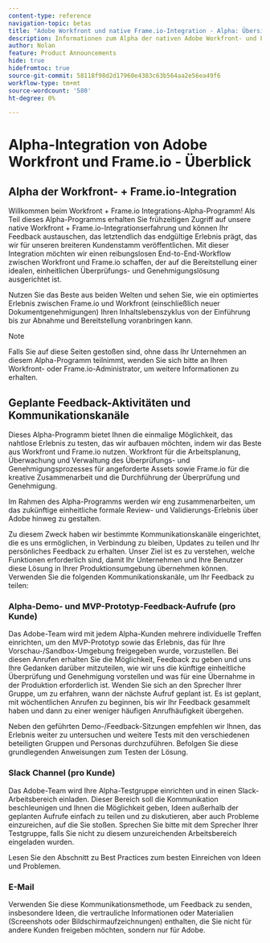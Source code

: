 ```yaml
---
content-type: reference
navigation-topic: betas
title: "Adobe Workfront und native Frame.io-Integration - Alpha: Übersicht"
description: Informationen zum Alpha der nativen Adobe Workfront- und Frame.io-Integration
author: Nolan
feature: Product Announcements
hide: true
hidefromtoc: true
source-git-commit: 58118f98d2d17960e4383c63b564aa2e56ea49f6
workflow-type: tm+mt
source-wordcount: '580'
ht-degree: 0%

---
```



# Alpha-Integration von Adobe Workfront und Frame.io - Überblick

## Alpha der Workfront- + Frame.io-Integration

Willkommen beim Workfront + Frame.io Integrations-Alpha-Programm! Als Teil dieses Alpha-Programms erhalten Sie frühzeitigen Zugriff auf unsere native Workfront + Frame.io-Integrationserfahrung und können Ihr Feedback austauschen, das letztendlich das endgültige Erlebnis prägt, das wir für unseren breiteren Kundenstamm veröffentlichen. Mit dieser Integration möchten wir einen reibungslosen End-to-End-Workflow zwischen Workfront und Frame.io schaffen, der auf die Bereitstellung einer idealen, einheitlichen Überprüfungs- und Genehmigungslösung ausgerichtet ist.

Nutzen Sie das Beste aus beiden Welten und sehen Sie, wie ein optimiertes Erlebnis zwischen Frame.io und Workfront (einschließlich neuer Dokumentgenehmigungen) Ihren Inhaltslebenszyklus von der Einführung bis zur Abnahme und Bereitstellung voranbringen kann.

<!--
Learn more about 

This program and feedback participation activities: <link> 

The new experience and features and how you can test them: <link> 
-->

>[!NOTE]
>
>Falls Sie auf diese Seiten gestoßen sind, ohne dass Ihr Unternehmen an diesem Alpha-Programm teilnimmt, wenden Sie sich bitte an Ihren Workfront- oder Frame.io-Administrator, um weitere Informationen zu erhalten.

## Geplante Feedback-Aktivitäten und Kommunikationskanäle

Dieses Alpha-Programm bietet Ihnen die einmalige Möglichkeit, das nahtlose Erlebnis zu testen, das wir aufbauen möchten, indem wir das Beste aus Workfront und Frame.io nutzen. Workfront für die Arbeitsplanung, Überwachung und Verwaltung des Überprüfungs- und Genehmigungsprozesses für angeforderte Assets sowie Frame.io für die kreative Zusammenarbeit und die Durchführung der Überprüfung und Genehmigung.

Im Rahmen des Alpha-Programms werden wir eng zusammenarbeiten, um das zukünftige einheitliche formale Review- und Validierungs-Erlebnis über Adobe hinweg zu gestalten.

Zu diesem Zweck haben wir bestimmte Kommunikationskanäle eingerichtet, die es uns ermöglichen, in Verbindung zu bleiben, Updates zu teilen und Ihr persönliches Feedback zu erhalten. Unser Ziel ist es zu verstehen, welche Funktionen erforderlich sind, damit Ihr Unternehmen und Ihre Benutzer diese Lösung in Ihrer Produktionsumgebung übernehmen können. Verwenden Sie die folgenden Kommunikationskanäle, um Ihr Feedback zu teilen:

### Alpha-Demo- und MVP-Prototyp-Feedback-Aufrufe (pro Kunde)

Das Adobe-Team wird mit jedem Alpha-Kunden mehrere individuelle Treffen einrichten, um den MVP-Prototyp sowie das Erlebnis, das für Ihre Vorschau-/Sandbox-Umgebung freigegeben wurde, vorzustellen. Bei diesen Anrufen erhalten Sie die Möglichkeit, Feedback zu geben und uns Ihre Gedanken darüber mitzuteilen, wie wir uns die künftige einheitliche Überprüfung und Genehmigung vorstellen und was für eine Übernahme in der Produktion erforderlich ist. Wenden Sie sich an den Sprecher Ihrer Gruppe, um zu erfahren, wann der nächste Aufruf geplant ist. Es ist geplant, mit wöchentlichen Anrufen zu beginnen, bis wir Ihr Feedback gesammelt haben und dann zu einer weniger häufigen Anrufhäufigkeit übergehen.

Neben den geführten Demo-/Feedback-Sitzungen empfehlen wir Ihnen, das Erlebnis weiter zu untersuchen und weitere Tests mit den verschiedenen beteiligten Gruppen und Personas durchzuführen. Befolgen Sie diese grundlegenden Anweisungen zum Testen der Lösung.

### Slack Channel (pro Kunde)

Das Adobe-Team wird Ihre Alpha-Testgruppe einrichten und in einen Slack-Arbeitsbereich einladen. Dieser Bereich soll die Kommunikation beschleunigen und Ihnen die Möglichkeit geben, Ideen außerhalb der geplanten Aufrufe einfach zu teilen und zu diskutieren, aber auch Probleme einzureichen, auf die Sie stoßen. Sprechen Sie bitte mit dem Sprecher Ihrer Testgruppe, falls Sie nicht zu diesem unzureichenden Arbeitsbereich eingeladen wurden.

Lesen Sie den Abschnitt zu Best Practices zum besten Einreichen von Ideen und Problemen.

### E-Mail

Verwenden Sie diese Kommunikationsmethode, um Feedback zu senden, insbesondere Ideen, die vertrauliche Informationen oder Materialien (Screenshots oder Bildschirmaufzeichnungen) enthalten, die Sie nicht für andere Kunden freigeben möchten, sondern nur für Adobe.


<!--
## Send feedback 

We value your input and believe that your perspective is crucial in helping us create the best experience possible. Because we're specifically looking at understanding what capabilities would be required to have you adopt the solution in Production, please   

Mention it during our regular demo/feedback calls 

Share it on our alpha program slack channel  

Or send it via e-mail to ossmann@adobe.com 

### How to best submit ideas 

Please try to give as much context as possible by describing 

The goal you want to achieve (aka "Job-to-be-done") 

the problem that keeps you from achieving this goal 

how a potential solution could look like 

Don't forget to include screenshots or screen recordings as well as examples to best describe your idea.  

## How to best submit issues / bugs 

In case you discover any issues or bugs please share them via our Slack channel so it's easier for the team to ask questions and have them resolved as soon as possible. 

Please try to give as much context as possible by answering the following questions: 

What did you expect to happen? 

What really happened? 

Steps to reproduce the issue?  

Please attach a screenshot if possible -->